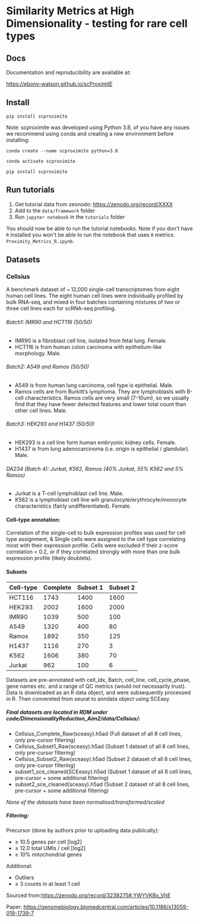 # Similarity Metrics at High Dimensionality - testing for rare cell types

## Docs
Documentation and reproducibility are available at:

https://ebony-watson.github.io/scProximitE

## Install
```
pip install scproximite
```

Note: scproximite was developed using Python 3.8, of you have any issues we recommend using conda and creating a new
environment before installing:
```
conda create --name scproximite python=3.8
```
```
conda activate scproximite
```
```
pip install scproximite
```

## Run tutorials

1. Get tutorial data from zeonodo: https://zenodo.org/record/XXXX
2. Add to the `data/framework` folder
3. Run `jupyter notebook` in the `tutorials` folder

You should now be able to run the tutorial notebooks. Note if you don't have `R` installed you won't be able to 
run the notebook that uses `R` metrics: `Proximity_Metrics_R.ipynb`.

## Datasets

###  Cellsius
A benchmark dataset of ~ 12,000 single-cell transcriptomes from eight human cell lines. The eight human cell lines were individually profiled by bulk RNA-seq, and mixed in four batches containing mixtures of two or three cell lines each for scRNA-seq profiling.

###### Batch1: IMR90 and HCT116 (50/50)
- IMR90 is a fibroblast cell line, isolated from fetal lung. Female.
- HCT116 is from human colon carcinoma with epithelium-like morphology. Male.

###### Batch2: A549 and Ramos (50/50)
- A549 is from human lung carcinoma, cell type is epithelial. Male.
- Ramos cells are from Burkitt’s lymphoma. They are lymphoblasts with B-cell characteristics. Ramos cells are very small (7-10um), so we usually find that they have fewer detected features and lower total count than other cell lines. Male.
 
###### Batch3: HEK293 and H1437 (50/50)
- HEK293 is a cell line form human embryonic kidney cells. Female.
- H1437 is from lung adenocarcinoma (i.e. origin is epithelial / glandular). Male.

###### DA234 (Batch 4): Jurkat, K562, Ramos (40% Jurkat, 55% K562 and 5% Ramos)
- Jurkat is a T-cell lymphoblast cell line. Male.
- K562 is a lymphoblast cell line wih granulocyte/erythrocyte/monocyte characteristics (fairly undifferentiated). Female.

#### Cell-type annotation:
Correlation of the single-cell to bulk expression profiles was used for cell type assignment, & Single cells were assigned to the cell type correlating most with their expression profile. Cells were excluded if their z-score correlation < 0.2, or if they correlated strongly with more than one bulk expression profile (likely doublets).

#### Subsets

| Cell-type  | Complete| Subset 1 | Subset 2|
| ------------- | ------------- | ------------- | ------------- |
| HCT116  | 1743  | 1400  | 1600  |
| HEK293  | 2002  | 1600  | 2000  |
| IMR90  | 1039  | 500  | 100 |
| A549  | 1320  | 400  | 80  |
| Ramos  | 1892  | 350  | 125  |
| H1437  | 1116  | 270  | 3  |
| K562  | 1606  | 380  | 70  |
| Jurkat  | 962  | 100  | 6  |

Datasets are pre-annotated with cell_idx, Batch, cell_line, cell_cycle_phase, gene names etc. and a range of QC metrics (would not necessarily trust).
Data is downloaded as an R data object, and were subsequently processed in R. Then convereted from seurat to anndata object using SCEasy.

##### Final datasets are located in RDM under code/DimensionalityReduction_Aim2/data/Cellsius/:
- Cellsius_Complete_Raw(sceasy).h5ad (Full dataset of all 8 cell lines, only pre-cursor filtering)
- Cellsius_Subset1_Raw(sceasy).h5ad (Subset 1 dataset of all 8 cell lines, only pre-cursor filtering)
- Cellsius_Subset2_Raw(sceasy).h5ad (Subset 2 dataset of all 8 cell lines, only pre-cursor filtering)
- subset1_sce_cleaned(SCEeasy).h5ad (Subset 1 dataset of all 8 cell lines, pre-cursor + some additional filtering)
- subset2_sce_cleaned(sceasy).h5ad (Subset 2 dataset of all 8 cell lines, pre-cursor + some additional filtering)

*None of the datasets have been normalised/transformed/scaled*

##### Filtering:
Precursor (done by authors prior to uploading data publically):
- ≥ 10.5 genes per cell [log2]
- ≥ 12.0 total UMIs / cell [log2]
- ≥ 10% mitochondrial genes

Additional:
- Outliers
- ≥ 3 counts in at least 1 cell

Sourced from:https://zenodo.org/record/3238275#.YWYVKBx_VhE

Paper: https://genomebiology.biomedcentral.com/articles/10.1186/s13059-019-1739-7 
